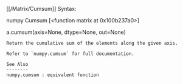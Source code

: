 [[/Matrix/Cumsum]]
Syntax:

  numpy Cumsum [<function matrix at 0x100b237a0>]

a.cumsum(axis=None, dtype=None, out=None)

    Return the cumulative sum of the elements along the given axis.

    Refer to `numpy.cumsum` for full documentation.

    See Also
    --------
    numpy.cumsum : equivalent function